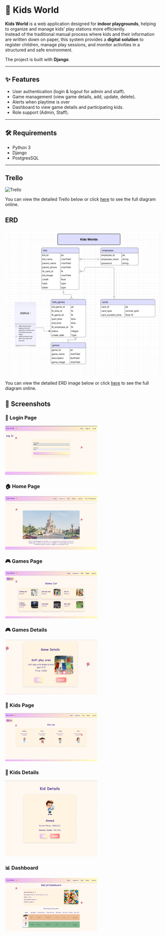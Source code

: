 # 🏰 Kids World


**Kids World** is a web application designed for **indoor playgrounds**, helping to organize and manage kids’ play stations more efficiently.  
Instead of the traditional manual process where kids and their information are written down on paper, this system provides a **digital solution** to register children, manage play sessions, and monitor activities in a structured and safe environment.  

The project is built with **Django**.


---

## ✨ Features
- User authentication (login & logout for admin and staff).
- Game management (view game details, add, update, delete).
- Alerts when playtime is over
- Dashboard to view game details and participating kids.
- Role support (Admin, Staff).

---

## 🛠️ Requirements
- Python 3
- Django 
- PostgresSQL

---

 ## Trello 
 ![Trello](screenshots/trello.png)



You can view the detailed Trello below or click [here](https://trello.com/b/safTSAiI/kidsworld) to see the full diagram online.


 ## ERD

![ERD Diagram](screenshots/erd.png)

You can view the detailed ERD image below or click [here](https://lucid.app/lucidchart/cea457d1-6209-42f5-be9c-3020f300bfd9/edit?invitationId=inv_218bbeac-2239-4dc2-8eac-ce0856f84ea8&page=0_0#) to see the full diagram online.



## 📸 Screenshots

### 🔑 Login Page
<img src="screenshots/login.png" alt="Login Page" width="300"/>

### 🏠 Home Page
<img src="screenshots/home.png" alt="Home Page" width="300"/>

### 🎮 Games Page
<img src="screenshots/games.png" alt="Games Page" width="300"/>

### 🎮 Games Details
<img src="screenshots/games_.png" alt="games_.png" width="300"/>


### 👦 Kids Page
<img src="screenshots/kids.png" alt="Kids Page" width="300"/>

### 👦 Kids Details
<img src="screenshots/kids_.png" alt="Kids_.Page" width="300"/>

### 📊 Dashboard
<img src="screenshots/dashboard.png" alt="Dashboard" width="300"/>



